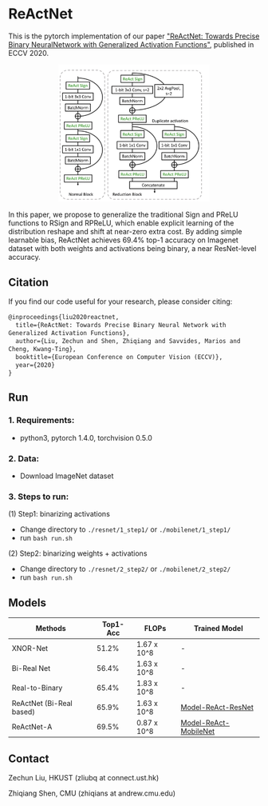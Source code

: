 # ReActNet

This is the pytorch implementation of our paper ["ReActNet: Towards Precise Binary NeuralNetwork with Generalized Activation Functions"](https://arxiv.org/abs/2003.03488), published in ECCV 2020. 

<div align=center>
<img width=60% src="https://github.com/liuzechun0216/images/blob/master/reactnet_github.jpg"/>
</div>

In this paper, we propose to generalize the traditional Sign and PReLU functions to RSign  and  RPReLU, which enable explicit learning of the distribution reshape and shift at near-zero extra cost. By adding simple learnable bias, ReActNet achieves 69.4% top-1 accuracy on Imagenet dataset with both weights and activations being binary, a near ResNet-level accuracy.

## Citation

If you find our code useful for your research, please consider citing:

    @inproceedings{liu2020reactnet,
      title={ReActNet: Towards Precise Binary Neural Network with Generalized Activation Functions},
      author={Liu, Zechun and Shen, Zhiqiang and Savvides, Marios and Cheng, Kwang-Ting},
      booktitle={European Conference on Computer Vision (ECCV)},
      year={2020}
    }

## Run

### 1. Requirements:
* python3, pytorch 1.4.0, torchvision 0.5.0
    
### 2. Data:
* Download ImageNet dataset

### 3. Steps to run:
(1) Step1:  binarizing activations
* Change directory to `./resnet/1_step1/` or `./mobilenet/1_step1/`
* run `bash run.sh`

(2) Step2:  binarizing weights + activations
* Change directory to `./resnet/2_step2/` or `./mobilenet/2_step2/`
* run `bash run.sh`
       

## Models

| Methods | Top1-Acc | FLOPs | Trained Model |
| --- | --- | --- | --- | 
| XNOR-Net | 51.2% | 1.67 x 10^8 | - |
| Bi-Real Net| 56.4% | 1.63 x 10^8 | - | 
| Real-to-Binary| 65.4% | 1.83 x 10^8 | - |
| ReActNet (Bi-Real based) | 65.9% | 1.63 x 10^8 | [Model-ReAct-ResNet](https://hkustconnect-my.sharepoint.com/:u:/g/personal/zliubq_connect_ust_hk/EZAJ5OPNyKJColmmJPkD-ysBP2uozsXMzbbA9giOuS21TA?e=vb5bVq) |
| ReActNet-A | 69.5% | 0.87 x 10^8 | [Model-ReAct-MobileNet](https://hkustconnect-my.sharepoint.com/:u:/g/personal/zliubq_connect_ust_hk/EZAJ5OPNyKJColmmJPkD-ysBP2uozsXMzbbA9giOuS21TA?e=HnKOCs) |

## Contact

Zechun Liu, HKUST (zliubq at connect.ust.hk)

Zhiqiang Shen, CMU (zhiqians at andrew.cmu.edu) 
